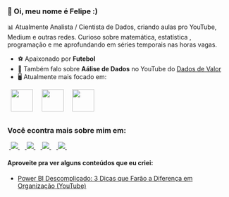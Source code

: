 ### 👋 Oi, meu nome é Felipe :)
📊 Atualmente Analista / Cientista de Dados, criando aulas pro YouTube, Medium e outras redes. Curioso sobre matemática, estatística , programação e me aprofundando em séries temporais nas horas vagas.      

- ⚽ Apaixonado por **Futebol**
- 📸 Também falo sobre **Aálise de Dados** no YouTube do [Dados de Valor](https://www.youtube.com/@DadosdeValor)
- 🖥️ Atualmente mais focado em:

<div display="inline">
  &nbsp;&nbsp;<img src="https://cdn.jsdelivr.net/gh/devicons/devicon/icons/python/python-original.svg" width="50" />&nbsp;&nbsp;
  &nbsp;&nbsp;<img src="https://cdn.jsdelivr.net/gh/devicons/devicon/icons/r/r-original.svg" width="50" />&nbsp;&nbsp;
  &nbsp;&nbsp;<img src="https://powerapps.microsoft.com/images/application-logos/svg/powerbi.svg" width="50" />&nbsp;&nbsp;
</div>


##

### Você econtra mais sobre mim em:
&nbsp;<a href="https://www.linkedin.com/in/felipe-borges-45400415b/">
  <img src="https://img.shields.io/badge/linkedin-%230077B5.svg?style=for-the-badge&logo=linkedin&logoColor=white">
</a>&nbsp;
&nbsp;<a href="https://medium.com/@felipe_borges.damasceno">
  <img src="https://img.shields.io/badge/Medium-12100E?style=for-the-badge&logo=medium&logoColor=white">
</a>&nbsp;
&nbsp;<a href="https://www.instagram.com/feborgessd/">
  <img src="https://img.shields.io/badge/Instagram-%23E4405F.svg?style=for-the-badge&logo=Instagram&logoColor=white">
</a>&nbsp;
&nbsp;<a href="https://www.youtube.com/channel/UCEdUXu7Rgo0KT7UAtMy-Qkw">
  <img src="https://img.shields.io/badge/YouTube-FF0000?style=for-the-badge&logo=youtube&logoColor=white">
</a>&nbsp;

#### Aproveite pra ver alguns conteúdos que eu criei:
- <a href="https://www.youtube.com/watch?v=V2jrXjslVbo">
    Power BI Descomplicado: 3 Dicas que Farão a Diferença em Organização (YouTube)
  </a>
